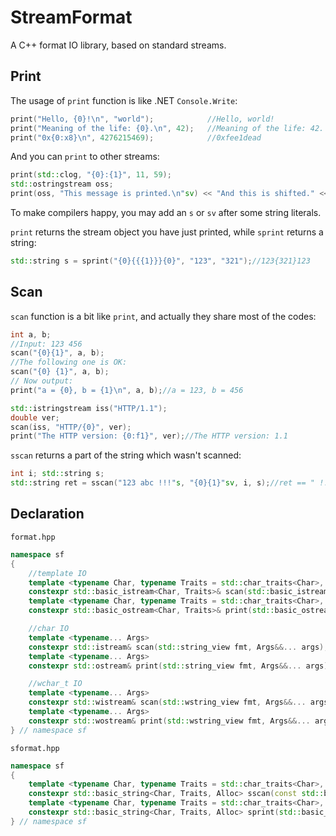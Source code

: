 # StreamFormat
A C++ format IO library, based on standard streams.
## Print
The usage of `print` function is like .NET `Console.Write`:
``` c++
print("Hello, {0}!\n", "world");            //Hello, world!
print("Meaning of the life: {0}.\n", 42);   //Meaning of the life: 42.
print("0x{0:x8}\n", 4276215469);            //0xfee1dead
```
And you can `print` to other streams:
``` c++
print(std::clog, "{0}:{1}", 11, 59);
std::ostringstream oss;
print(oss, "This message is printed.\n"sv) << "And this is shifted." << std::endl;
```
To make compilers happy, you may add an `s` or `sv` after some string literals.

`print` returns the stream object you have just printed, while `sprint` returns a string:
``` c++
std::string s = sprint("{0}{{{1}}}{0}", "123", "321");//123{321}123
```
## Scan
`scan` function is a bit like `print`, and actually they share most of the codes:
``` c++
int a, b;
//Input: 123 456
scan("{0}{1}", a, b);
//The following one is OK:
scan("{0} {1}", a, b);
// Now output:
print("a = {0}, b = {1}\n", a, b);//a = 123, b = 456

std::istringstream iss("HTTP/1.1");
double ver;
scan(iss, "HTTP/{0}", ver);
print("The HTTP version: {0:f1}", ver);//The HTTP version: 1.1
```
`sscan` returns a part of the string which wasn't scanned:
``` c++
int i; std::string s;
std::string ret = sscan("123 abc !!!"s, "{0}{1}"sv, i, s);//ret == " !!!"
```
## Declaration
`format.hpp`
``` c++
namespace sf
{
    //template IO
    template <typename Char, typename Traits = std::char_traits<Char>, typename... Args>
    constexpr std::basic_istream<Char, Traits>& scan(std::basic_istream<Char, Traits>& stream, std::basic_string_view<Char, Traits> fmt, Args&&... args);
    template <typename Char, typename Traits = std::char_traits<Char>, typename... Args>
    constexpr std::basic_ostream<Char, Traits>& print(std::basic_ostream<Char, Traits>& stream, std::basic_string_view<Char, Traits> fmt, Args&&... args);

    //char IO
    template <typename... Args>
    constexpr std::istream& scan(std::string_view fmt, Args&&... args);
    template <typename... Args>
    constexpr std::ostream& print(std::string_view fmt, Args&&... args);

    //wchar_t IO
    template <typename... Args>
    constexpr std::wistream& scan(std::wstring_view fmt, Args&&... args);
    template <typename... Args>
    constexpr std::wostream& print(std::wstring_view fmt, Args&&... args);
} // namespace sf
```
`sformat.hpp`
``` c++
namespace sf
{
    template <typename Char, typename Traits = std::char_traits<Char>, typename Alloc = std::allocator<Char>, typename... Args>
    constexpr std::basic_string<Char, Traits, Alloc> sscan(const std::basic_string<Char, Traits, Alloc>& str, std::basic_string_view<Char, Traits> fmt, Args&&... args);
    template <typename Char, typename Traits = std::char_traits<Char>, typename Alloc = std::allocator<Char>, typename... Args>
    constexpr std::basic_string<Char, Traits, Alloc> sprint(std::basic_string_view<Char, Traits> fmt, Args&&... args);
} // namespace sf
```
